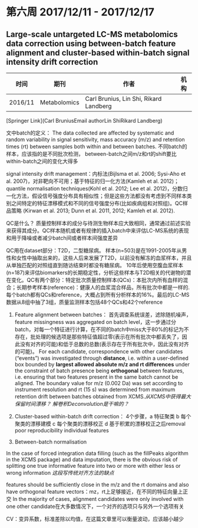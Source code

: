 # 第六周 2017/12/11 - 2017/12/17

## Large-scale untargeted LC-MS metabolomics data correction using between-batch feature alignment and cluster-based within-batch signal intensity drift correction

时间 | 期刊 | 作者 | 机构
-|-|-|-
2016/11 | Metabolomics | Carl Brunius, Lin Shi, Rikard Landberg | |

[Springer Link](Carl BruniusEmail authorLin ShiRikard Landberg)

文中batch的定义： The data collected are affected by systematic and random variability in signal sensitivity, mass accuracy (m/z) and retention times (rt) between samples both within and between batches. 不同batch的样本，应该指的是不同批次检测， between-batch之间m/z和rt的shift要比within-batch之间的变化大得多

signal intensity drift management：内标法(Bijlsma et al. 2006; Sysi-Aho et al. 2007)，对非靶向不可用；基于特征的归一化方法(Kamleh et al. 2012)；quantile normalisation techniques(Kohl et al. 2012; Lee et al. 2012)，分数归一化方法，假设信号强度分布具有相似性；但是这些方法都没有考虑到不同样本类别之间特定的特征漂移模式和不同的信号强度分布(比如疾病组和对照组)。QC样品策略 (Kirwan et al. 2013; Dunn et al. 2011, 2012; Kamleh et al. 2012).

QC是什么？ 质量控制样本的成分与待测生物样本应大致相同，通常通过前述实验来获得其成分。QC样本随机或者有规律的插入batch中来评估LC-MS系统的表现和用于降噪或者减少batch间或者样本间强度差异

QC用在dataset部分：T2D，二型糖尿病。 样本(n=503)是在1991-2005年从男性和女性中抽取出来的，这些人后来发展了T2D，以前没有解冻的血浆样本，并且从单独匹配的对照组直到随访结束时都没有糖尿病。 10年后使用空腹血浆样本(n=187)来评估biomarkers的长期稳定性，分析这些样本与T2D相关的代谢物的潜在变化。QC有两个部分：特定批次质量控制样本(QCs)：本批次内所有血样的混合；长期参考样本(reference)：健康人的血浆混合样品，所有批次中都是一样的.每个batch都有QCs和reference，大概占到所有分析样本的16%。最后的LC-MS数据从8组中抽了3组，质量监测样本包括48个QCs和42个reference

1. Feature alignment between batches： 首先调查系统误差，滤除随机噪声，feature missingness was aggregated on batch level，这一步通过分batch，对每一个特征进行计算，在不同的batch中miss大于80%的标记为不存在，批处理的候选项是那些特征值超过零(表示在所有批次中都丢失了，因此没有对齐的可能)和低于总数的总数(表示存在于所有批次中，因此没有对齐的可能)。 For each candidate, correspondence with other candidates (“events”) was investigated through **distance**, i.e. within a user-defined box bounded by **largest allowed absolute m/z and rt differences** under the constraint of batch presence being **orthogonal** between features, i.e. ensuring that two features present in the same batch cannot be aligned. The boundary value for m/z (0.002 Da) was set according to instrument resolution and rt (15 s) was determined from maximum retention drift between batches obtained from XCMS.*从XCMS中获得最大保留时间漂移？* *解卷积Deconvolution是干嘛的？*

1. Cluster-based within-batch drift correction： 4个步骤，a 特征聚类 b 每个聚类的漂移建模 c 每个聚类的漂移校正 d 基于积累的漂移校正之后removal poor reproducibility individual features

1. Between-batch normalisation

In the case of forced integration data filling (such as the fillPeaks algorithm in the XCMS package) and data imputation, there is the obvious risk of splitting one true informative feature into two or more with either less or wrong information *这段写传统对齐方法的缺点*

 features should be sufficiently close in the m/z and the rt domains and also have orthogonal feature vectors：mz，rt上足够接近，在不同的特征向量上正交  In the majority of cases, alignment candidates were only involved with one other candidate在大多数情况下，一个对齐的选项只与另外一个选项有关

 CV：变异系数，标准差除以均值，在这篇文章里可以衡量波动，应该越小越少
 